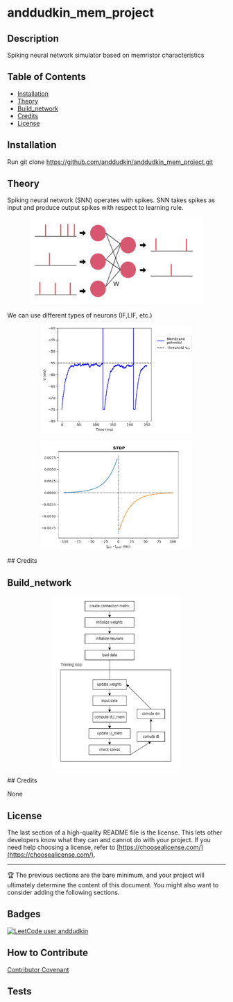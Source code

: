 

# anddudkin_mem_project

## Description
Spiking neural network simulator based on memristor characteristics


## Table of Contents 

- [Installation](#installation)
- [Theory](#Theory)
- [Build_network](#Build_network)
- [Credits](#credits)
- [License](#license)

## Installation

Run git clone https://github.com/anddudkin/anddudkin_mem_project.git

## Theory
Spiking neural network (SNN) operates with spikes. SNN takes spikes as input and produce output spikes with respect to learning rule.

<p align="center">
  <img src="images/snn.png?raw=true"
       width="400" 
       height="200"/>
</p>

We can use different types of neurons (IF,LIF, etc.)

<p align="center">
  <img src="images/lif.png?raw=true"
       width="350" 
       height="250"/>
</p>

<p align="center">
  <img src="images/stdp.png?raw=true" 
       width="350" 
       height="250"/>
</p>
## Credits


## Build_network
<p align="center">
  <img src="images/stag.png?raw=true" 
       width="300" 
       height="400"/>
</p>
## Credits

None

## License

The last section of a high-quality README file is the license. This lets other developers know what they can and cannot do with your project. If you need help choosing a license, refer to [https://choosealicense.com/](https://choosealicense.com/).

---

🏆 The previous sections are the bare minimum, and your project will ultimately determine the content of this document. You might also want to consider adding the following sections.

## Badges


[![LeetCode user anddudkin](https://img.shields.io/badge/dynamic/json?style=for-the-badge&labelColor=black&color=%23ffa116&label=Solved&query=solvedOverTotal&url=https%3A%2F%2Fbadge.xyli.tech/%2Fapi%2Fusers%2Fanddudkin&logo=leetcode&logoColor=yellow)](https://leetcode.com/anddudkin/)


## How to Contribute

 [Contributor Covenant](https://www.contributor-covenant.org/) 

## Tests


